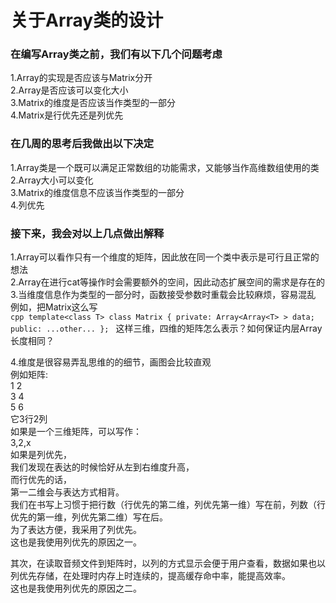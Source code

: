 # 关于Array类的设计

### 在编写Array类之前，我们有以下几个问题考虑
1.Array的实现是否应该与Matrix分开  
2.Array是否应该可以变化大小  
3.Matrix的维度是否应该当作类型的一部分  
4.Matrix是行优先还是列优先  

### 在几周的思考后我做出以下决定
1.Array类是一个既可以满足正常数组的功能需求，又能够当作高维数组使用的类  
2.Array大小可以变化  
3.Matrix的维度信息不应该当作类型的一部分  
4.列优先  


### 接下来，我会对以上几点做出解释
1.Array可以看作只有一个维度的矩阵，因此放在同一个类中表示是可行且正常的想法  
2.Array在进行cat等操作时会需要额外的空间，因此动态扩展空间的需求是存在的  
3.当维度信息作为类型的一部分时，函数接受参数时重载会比较麻烦，容易混乱  
例如，把Matrix这么写  
`cpp
template<class T>
class Matrix
{
    private:
    Array<Array<T> > data;
    public:
    ...other...
};
`
这样三维，四维的矩阵怎么表示？如何保证内层Array<T>长度相同？  

4.维度是很容易弄乱思维的的细节，画图会比较直观  
例如矩阵:  
1 2  
3 4  
5 6  
它3行2列  
如果是一个三维矩阵，可以写作：  
3,2,x  
如果是列优先，  
我们发现在表达的时候恰好从左到右维度升高，  
而行优先的话，  
第一二维会与表达方式相背。  
我们在书写上习惯于把行数（行优先的第二维，列优先第一维）写在前，列数（行优先的第一维，列优先第二维）写在后。  
为了表达方便，我采用了列优先。  
这也是我使用列优先的原因之一。  
  
其次，在读取音频文件到矩阵时，以列的方式显示会便于用户查看，数据如果也以列优先存储，在处理时内存上时连续的，提高缓存命中率，能提高效率。  
这也是我使用列优先的原因之二。  



